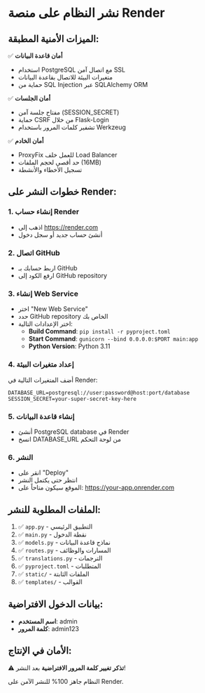 # نشر النظام على منصة Render

## الميزات الأمنية المطبقة:

✅ **أمان قاعدة البيانات**
- استخدام PostgreSQL مع اتصال آمن SSL
- متغيرات البيئة للاتصال بقاعدة البيانات
- حماية من SQL Injection عبر SQLAlchemy ORM

✅ **أمان الجلسات**
- مفتاح جلسة آمن (SESSION_SECRET)
- حماية CSRF من خلال Flask-Login
- تشفير كلمات المرور باستخدام Werkzeug

✅ **أمان الخادم**
- ProxyFix للعمل خلف Load Balancer
- حد أقصى لحجم الملفات (16MB)
- تسجيل الأخطاء والأنشطة

## خطوات النشر على Render:

### 1. إنشاء حساب Render
- اذهب إلى https://render.com
- أنشئ حساب جديد أو سجل دخول

### 2. اتصال GitHub
- اربط حسابك بـ GitHub
- ارفع الكود إلى GitHub repository

### 3. إنشاء Web Service
- اختر "New Web Service"
- حدد GitHub repository الخاص بك
- اختر الإعدادات التالية:
  - **Build Command**: `pip install -r pyproject.toml`
  - **Start Command**: `gunicorn --bind 0.0.0.0:$PORT main:app`
  - **Python Version**: Python 3.11

### 4. إعداد متغيرات البيئة
أضف المتغيرات التالية في Render:

```
DATABASE_URL=postgresql://user:password@host:port/database
SESSION_SECRET=your-super-secret-key-here
```

### 5. إنشاء قاعدة البيانات
- أنشئ PostgreSQL database في Render
- انسخ DATABASE_URL من لوحة التحكم

### 6. النشر
- انقر على "Deploy"
- انتظر حتى يكتمل النشر
- الموقع سيكون متاحاً على: https://your-app.onrender.com

## الملفات المطلوبة للنشر:

1. ✅ `app.py` - التطبيق الرئيسي
2. ✅ `main.py` - نقطة الدخول
3. ✅ `models.py` - نماذج قاعدة البيانات
4. ✅ `routes.py` - المسارات والوظائف
5. ✅ `translations.py` - الترجمات
6. ✅ `pyproject.toml` - المتطلبات
7. ✅ `static/` - الملفات الثابتة
8. ✅ `templates/` - القوالب

## بيانات الدخول الافتراضية:
- **اسم المستخدم**: admin
- **كلمة المرور**: admin123

## الأمان في الإنتاج:
⚠️ **تذكر تغيير كلمة المرور الافتراضية** بعد النشر!

النظام جاهز 100% للنشر الآمن على Render.